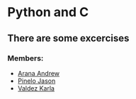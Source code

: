 # Python and C
## There are some excercises 
### Members: 
* [Arana Andrew](https://github.com/Andrewbejar/Python-and-c)
* [Pinelo Jason](https://github.com/JasonPinelo95/Python-and-C)
* [Valdez Karla](https://github.com/karlave14/Python-and-C-)
